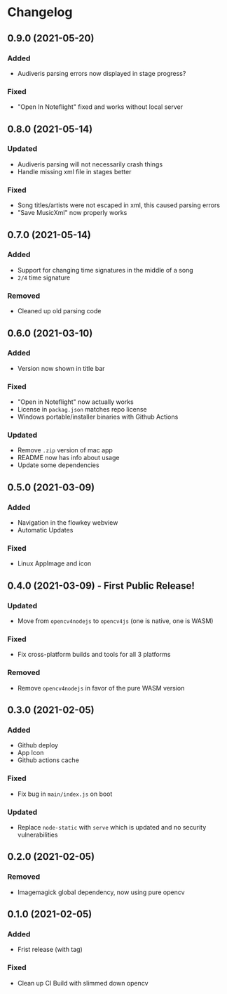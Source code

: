 # Changelog

## 0.9.0 (2021-05-20)

### Added

- Audiveris parsing errors now displayed in stage progress?

### Fixed

- "Open In Noteflight" fixed and works without local server

## 0.8.0 (2021-05-14)

### Updated

- Audiveris parsing will not necessarily crash things
- Handle missing xml file in stages better

### Fixed

- Song titles/artists were not escaped in xml, this caused parsing errors
- "Save MusicXml" now properly works

## 0.7.0 (2021-05-14)

### Added

- Support for changing time signatures in the middle of a song
- `2/4` time signature

### Removed

- Cleaned up old parsing code

## 0.6.0 (2021-03-10)

### Added

- Version now shown in title bar

### Fixed

- "Open in Noteflight" now actually works
- License in `packag.json` matches repo license
- Windows portable/installer binaries with Github Actions

### Updated

- Remove `.zip` version of mac app
- README now has info about usage
- Update some dependencies

## 0.5.0 (2021-03-09)

### Added

- Navigation in the flowkey webview
- Automatic Updates

### Fixed

- Linux AppImage and icon

## 0.4.0 (2021-03-09) - First Public Release!

### Updated

- Move from `opencv4nodejs` to `opencv4js` (one is native, one is WASM)

### Fixed

- Fix cross-platform builds and tools for all 3 platforms

### Removed

- Remove `opencv4nodejs` in favor of the pure WASM version

## 0.3.0 (2021-02-05)

### Added

- Github deploy
- App Icon
- Github actions cache

### Fixed

- Fix bug in `main/index.js` on boot

### Updated

- Replace `node-static` with `serve` which is updated and no security vulnerabilities

## 0.2.0 (2021-02-05)

### Removed

- Imagemagick global dependency, now using pure opencv

## 0.1.0 (2021-02-05)

### Added

- Frist release (with tag)

### Fixed

- Clean up CI Build with slimmed down opencv
